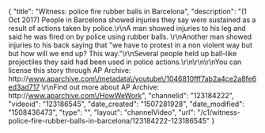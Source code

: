 {
    "title": "Witness: police fire rubber balls in Barcelona",
    "description": "(1 Oct 2017) People in Barcelona showed injuries they say were sustained as a result of actions taken by police.\r\nA man showed injuries to his leg and said he was fired on by police using rubber balls. \r\nAnother man showed injuries to his back saying that \"we have to protest in a non violent way but but how will we end up? This way.\"\r\nSeveral people held up ball-like projectiles they said had been used in police actions.\r\n\r\n\r\nYou can license this story through AP Archive: http:\/\/www.aparchive.com\/metadata\/youtube\/1046810fff7ab2a4ce2a8fe6ed3ad717 \r\nFind out more about AP Archive: http:\/\/www.aparchive.com\/HowWeWork",
    "channelid": "123184222",
    "videoid": "123186545",
    "date_created": "1507281928",
    "date_modified": "1508436473",
    "type": "",
    "layout": "channelVideo",
    "url": "\/c1\/witness-police-fire-rubber-balls-in-barcelona\/123184222-123186545"
}